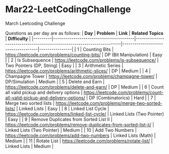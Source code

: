 # Mar22-LeetCodingChallenge
March Leetcoding Challenge

Questions as per day are as follows:
| **Day** | **Problem**                            | **Link**                                                              | **Related Topics**                 | **Difficulty** |
|---------|----------------------------------------|-----------------------------------------------------------------------|------------------------------------|----------------|
| 1       | Counting Bits        | https://leetcode.com/problems/counting-bits/        | DP (Bit Manipulation)                        | Easy           |
| 2       | Is Subsequence        | https://leetcode.com/problems/is-subsequence/        | Two Pointers (DP, String)                       | Easy           |
| 3       | Arithmetic Series        | https://leetcode.com/problems/arithmetic-slices/        | DP                       | Medium           |
| 4       | Champagne Tower        | https://leetcode.com/problems/champagne-tower/       | DP/Simulation                       | Medium           |
| 5       | Delete and Earn       | https://leetcode.com/problems/delete-and-earn/       | DP                     | Medium           |
| 6       | Count all valid pickup and delivery options       | https://leetcode.com/problems/count-all-valid-pickup-and-delivery-options/       | DP (Combinatorics)                     | Hard           |
| 7       | Merge two sorted lists     | https://leetcode.com/problems/merge-two-sorted-lists/       | Linked Lists                   | Easy           |
| 8       | Linked List Cycle    | https://leetcode.com/problems/linked-list-cycle/      | Linked Lists (Two Pointer)                | Easy           |
| 9       | Remove Duplicates from Sorted List II    | https://leetcode.com/problems/remove-duplicates-from-sorted-list-ii/      | Linked Lists (Two Pointer)                | Medium           |
| 10       | Add Two Numbers    | https://leetcode.com/problems/add-two-numbers      | Linked Lists (Math)                | Medium           |
| 11 | Rotate List | https://leetcode.com/problems/rotate-list/      | Linked Lists | Medium |
